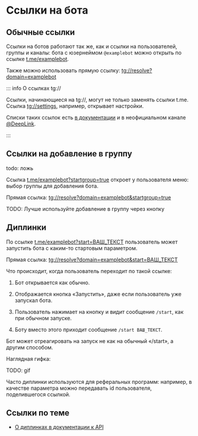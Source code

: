 # Ссылки на бота

## Обычные ссылки

Ссылки на ботов работают так же, как и ссылки на пользователей, группы и каналы:
бота с юзернеймом `@examplebot` можно открыть по ссылке [t.me/examplebot](https://t.me/examplebot).

Также можно использовать прямую ссылку:
[tg://resolve?domain=examplebot](tg://resolve?domain=examplebot)

::: info О ссылках tg://

Ссылки, начинающиеся на tg://, могут не только заменять ссылки t.me.
Ссылка [tg://settings](tg://settings), например, открывает настройки.

Списки таких ссылок есть [в документации](https://core.telegram.org/api/links) и в неофициальном канале [@DeepLink](https://t.me/deeplink).

:::

## Ссылки на добавление в группу

todo: ложь

Ссылка [t.me/examplebot?startgroup=true](https://t.me/examplebot?startgroup=true) откроет у пользователя меню: 
выбор группы для добавления бота.

Прямая ссылка: [tg://resolve?domain=examplebot&startgroup=true](tg://resolve?domain=examplebot&startgroup=true)

TODO: Лучше используйте добавление в группу через кнопку

## Диплинки

По ссылке [t.me/examplebot?start=ВАШ_ТЕКСТ](https://t.me/examplebot?start=ВАШ_ТЕКСТ) пользователь может запустить бота с каким-то стартовым параметром.

Прямая ссылка: [tg://resolve?domain=examplebot&start=ВАШ_ТЕКСТ](tg://resolve?domain=examplebot&start=ВАШ_ТЕКСТ)

Что происходит, когда пользователь переходит по такой ссылке:

1. Бот открывается как обычно.

2. Отображается кнопка «Запустить», даже если пользователь уже запускал бота.

3. Пользователь нажимает на кнопку и видит сообщение `/start`, как при обычном запуске.

4. Боту вместо этого приходит сообщение `/start ВАШ_ТЕКСТ`.

Бот может отреагировать на запуск не как на обычный «/start», а другим способом.

Наглядная гифка:

TODO: gif

Часто диплинки используются для реферальных программ: например, в качестве параметра можно передавать id пользователя, 
поделившегося ссылкой.

## Ссылки по теме

- [О диплинках в документации к API](https://core.telegram.org/bots/features#deep-linking)
